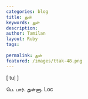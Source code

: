 ```yaml
---
categories: blog
title: துள்
keywords: துள்
description: 
author: Tamilan
layout: Ruby
tags: 
 
permalink: துள்
featured: /images/ttak-48.png
---
```

  
[ tuḷ ]  
  
பெ. பார். துள்ளு. Loc